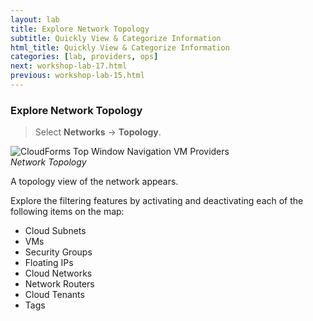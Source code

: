 ```yaml
---
layout: lab
title: Explore Network Topology
subtitle: Quickly View & Categorize Information
html_title: Quickly View & Categorize Information
categories: [lab, providers, ops]
next: workshop-lab-17.html
previous: workshop-lab-15.html
---
```


### Explore Network Topology

> Select **Networks** → **Topology**.

<img alt="CloudForms Top Window Navigation VM Providers" src="{{ site.baseurl }}/www-default/screenshots/cfme-nav-networks-topology.png"/><br/>
*Network Topology*

A topology view of the network appears.

Explore the filtering features by activating and deactivating each of the following items on the map:

* Cloud Subnets
* VMs
* Security Groups
* Floating IPs
* Cloud Networks
* Network Routers
* Cloud Tenants
* Tags

